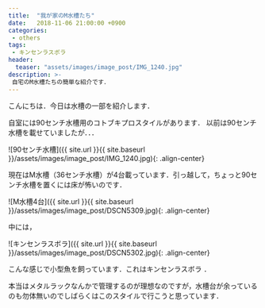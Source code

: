 ```yaml
---
title:  "我が家のM水槽たち"
date:   2018-11-06 21:00:00 +0900
categories: 
 - others
tags:
 - キンセンラスボラ
header:
  teaser: "assets/images/image_post/IMG_1240.jpg"
description: >-
 自宅のM水槽たちの簡単な紹介です．
---
```



こんにちは．今日は水槽の一部を紹介します．

自室には90センチ水槽用のコトブキプロスタイルがあります．
以前は90センチ水槽を載せていましたが．．．


![90センチ水槽]({{ site.url }}{{ site.baseurl }}/assets/images/image_post/IMG_1240.jpg){: .align-center}


現在はM水槽（36センチ水槽）が4台載っています．引っ越して，ちょっと90センチ水槽を置くには床が怖いのです．

![M水槽4台]({{ site.url }}{{ site.baseurl }}/assets/images/image_post/DSCN5309.jpg){: .align-center}

中には，

![キンセンラスボラ]({{ site.url }}{{ site.baseurl }}/assets/images/image_post/DSCN5302.jpg){: .align-center}


こんな感じで小型魚を飼っています．これはキンセンラスボラ ．



本当はメタルラックなんかで管理するのが理想なのですが，水槽台が余っているのも勿体無いのでしばらくはこのスタイルで行こうと思っています．

